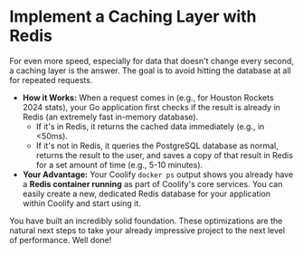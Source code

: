 # Implement a Caching Layer with Redis

For even more speed, especially for data that doesn't change every second, a caching layer is the answer. The goal is to avoid hitting the database at all for repeated requests.

* **How it Works:** When a request comes in (e.g., for Houston Rockets 2024 stats), your Go application first checks if the result is already in Redis (an extremely fast in-memory database).
    * If it's in Redis, it returns the cached data immediately (e.g., in <50ms).
    * If it's not in Redis, it queries the PostgreSQL database as normal, returns the result to the user, and saves a copy of that result in Redis for a set amount of time (e.g., 5-10 minutes).
* **Your Advantage:** Your Coolify `docker ps` output shows you already have a **Redis container running** as part of Coolify's core services. You can easily create a new, dedicated Redis database for your application within Coolify and start using it.

You have built an incredibly solid foundation. These optimizations are the natural next steps to take your already impressive project to the next level of performance. Well done!
